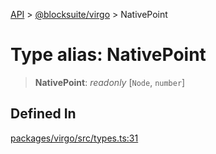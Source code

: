 [API](../../../index.md) > [@blocksuite/virgo](../index.md) > NativePoint

# Type alias: NativePoint

> **NativePoint**: *readonly* [`Node`, `number`]

## Defined In

[packages/virgo/src/types.ts:31](https://github.com/Saul-Mirone/blocksuite/blob/f2324b82e/packages/virgo/src/types.ts#L31)
